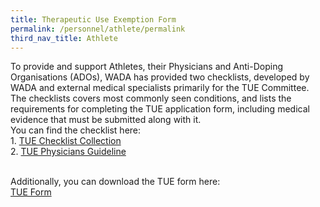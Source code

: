 ```yaml
---
title: Therapeutic Use Exemption Form
permalink: /personnel/athlete/permalink
third_nav_title: Athlete
---
```

To provide and support Athletes, their Physicians and Anti-Doping Organisations (ADOs), WADA has provided two checklists, developed by WADA and external medical specialists primarily for the TUE Committee. 
<br>The checklists covers most commonly seen conditions, and lists the requirements for completing the TUE application form, including medical evidence that must be submitted along with it. 
<br>You can find the checklist here: 
<br> 1. [TUE Checklist Collection](https://www.wada-ama.org/en/search?q=Checklist%20for%20TUE%20applications&filters%5Bcontent_type%5D%5B%5D=%22resource%22)
<br>2. [TUE Physicians Guideline](https://www.wada-ama.org/en/search?q=Medical%20information%20to%20support%20the%20decision%20of%20the%20TUEC&filters%5Bcontent_type%5D%5B%5D=%22resource%22)

<br>Additionally, you can download the TUE form here: 
<br>[TUE Form](https://drive.google.com/file/d/1s6KNVFUj0s-n8YxaSVRhpYqTwXFOYuBb/view?usp=sharing)